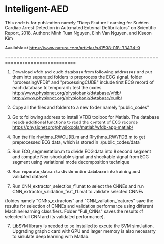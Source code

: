 # Intelligent-AED
This code is for publication namely "Deep Feature Learning for Sudden Cardiac Arrest Detection in Automated External Defibrillators" on Scientific Report, 2018. 
Authors: Minh Tuan Nguyen, Binh Van Nguyen, and Kiseon Kim

Available at https://www.nature.com/articles/s41598-018-33424-9

===============================================================================
1) Download vfdb and cudb database from following addresses and put them into separated folders to preprocess the ECG signal.
folder "processingVFDB" and "processingCUDB" include first ECG record of each database to temporarily test the codes
 http://www.physionet.org/physiobank/database/vfdb/
 http://www.physionet.org/physiobank/database/cudb/

2) Copy all the files and folders to a new folder namely "public_codes"

3) Go to following address to install VFDB toolbox for Matlab. The database needs additional functions to read the content of ECG records
https://physionet.org/physiotools/matlab/wfdb-app-matlab/

3) Run the file rhythms_RWCUDB.m and Rhythms_RWVFDB.m to get preprocessed ECG data, which is stored in ./public_codes/data

4) Run ECG_segmentation.m to divide ECG data into 8 second segment and compute Non-shockable signal and shockable signal from ECG segment using variational mode decomposition technique

5) Run separate_data.m to divide entire database into training and validated dataset

6) Run CNN_extractor_selection_f1.mat to select the CNNEs and run CNN_extractor_validation_feat_f1.mat to validate selected CNNEs

(foldes namely "CNNs_extractors" and "CNN_vailation_features" save the results for selection of CNNEs and validation performance using different Machine learning classifiers.
Folder "Full_CNNs" saves the results of selected full CNN and its validated performance).

7) LibSVM library is needed to be installed to excute the SVM simulation. Upgrading graphic card with GPU and larger memory is also necesarry to simulate deep learning with Matlab.


